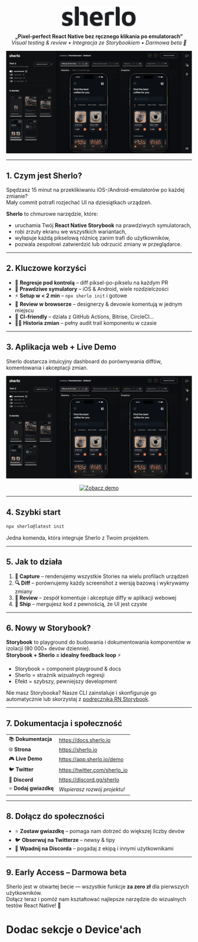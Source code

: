 <!-- Sekcja 1 • Logo • Catchphrase • GIF + badge -->
<p align="center">
  <a href="https://sherlo.io/">
    <picture>
      <source media="(prefers-color-scheme: dark)" srcset="./assets/logo-dark.svg">
      <img src="./assets/logo-light.svg" alt="Sherlo" width="200" />
    </picture>
  </a>
</p>

<p align="center">
  <strong>„Pixel-perfect React Native bez ręcznego klikania po emulatorach”</strong><br/>
  <em>Visual testing & review • Integracja ze Storybookiem • Darmowa beta 🎉</em>
</p>

<div align="center">
  <img src="./assets/app.webp" alt="Sherlo – podgląd aplikacji" />
</div>

---

## 1. Czym jest Sherlo?

Spędzasz 15 minut na przeklikiwaniu iOS-/Android-emulatorów po każdej zmianie?  
Mały commit potrafi rozjechać UI na dziesiątkach urządzeń.

**Sherlo** to chmurowe narzędzie, które:

- uruchamia Twój **React Native Storybook** na prawdziwych symulatorach,
- robi zrzuty ekranu we wszystkich wariantach,
- wyłapuje każdą pikselową różnicę zanim trafi do użytkowników,
- pozwala zespołowi zatwierdzić lub odrzucić zmiany w przeglądarce.

---

## 2. Kluczowe korzyści

- 🐛 **Regresje pod kontrolą** – diff piksel-po-pikselu na każdym PR
- 📱 **Prawdziwe symulatory** – iOS & Android, wiele rozdzielczości
- ⚡ **Setup w < 2 min** – `npx sherlo init` i gotowe
- 👥 **Review w browserze** – designerzy & devowie komentują w jednym miejscu
- 🔄 **CI-friendly** – działa z GitHub Actions, Bitrise, CircleCI…
- 🕵️‍♀️ **Historia zmian** – pełny audit trail komponentu w czasie

---

## 3. Aplikacja web + Live Demo

Sherlo dostarcza intuicyjny dashboard do porównywania diffów, komentowania i akceptacji zmian.

<p align="center">
  <img src="./assets/app.webp" width="700" alt="Sherlo dashboard" />
</p>

<p align="center">
  <a href="https://app.sherlo.io/demo" target="_blank">
    <img src="https://img.shields.io/badge/Zobacz%20demo-bez%20rejestracji-blue?style=for-the-badge" alt="Zobacz demo">
  </a>
</p>

---

## 4. Szybki start

```bash
npx sherlo@latest init
```

Jedna komenda, która integruje Sherlo z Twoim projektem.

---

## 5. Jak to działa

1. **📸 Capture** – renderujemy wszystkie Stories na wielu profilach urządzeń
2. **🔍 Diff** – porównujemy każdy screenshot z wersją bazową i wykrywamy zmiany
3. **👀 Review** – zespół komentuje i akceptuje diffy w aplikacji webowej
4. **🚢 Ship** – mergujesz kod z pewnością, że UI jest czyste

---

## 6. Nowy w Storybook?

**Storybook** to playground do budowania i dokumentowania komponentów w izolacji (80 000+ devów dziennie).  
**Storybook + Sherlo = idealny feedback loop** ⚡

- Storybook = component playground & docs
- Sherlo = strażnik wizualnych regresji
- Efekt = szybszy, pewniejszy development

Nie masz Storybooka? Nasze CLI zainstaluje i skonfiguruje go automatycznie lub skorzystaj z [podręcznika RN Storybook](https://github.com/storybookjs/react-native).

---

## 7. Dokumentacja i społeczność

|                       |                                 |
| --------------------- | ------------------------------- |
| 📚 **Dokumentacja**   | <https://docs.sherlo.io>        |
| 🌐 **Strona**         | <https://sherlo.io>             |
| 🎮 **Live Demo**      | <https://app.sherlo.io/demo>    |
| 🐦 **Twitter**        | <https://twitter.com/sherlo_io> |
| 💬 **Discord**        | <https://discord.gg/sherlo>     |
| ⭐ **Dodaj gwiazdkę** | _Wspierasz rozwój projektu!_    |

---

## 8. Dołącz do społeczności

- ⭐ **Zostaw gwiazdkę** – pomaga nam dotrzeć do większej liczby devów
- 🐦 **Obserwuj na Twitterze** – newsy & tipy
- 💬 **Wpadnij na Discorda** – pogadaj z ekipą i innymi użytkownikami

---

## 9. Early Access – Darmowa beta

Sherlo jest w otwartej becie — wszystkie funkcje **za zero zł** dla pierwszych użytkowników.  
Dołącz teraz i pomóż nam kształtować najlepsze narzędzie do wizualnych testów React Native! 🚀

# Dodac sekcje o Device'ach
